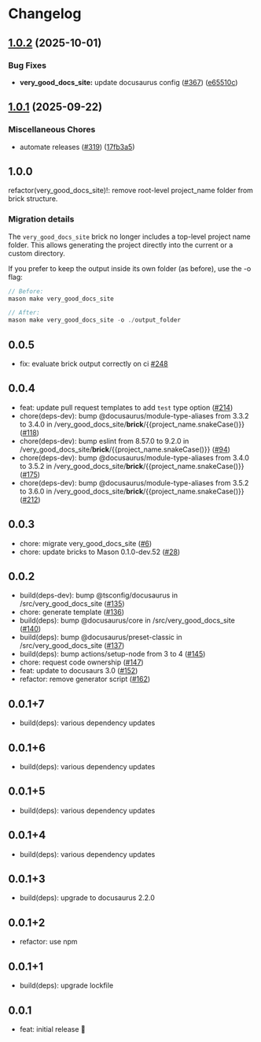# Changelog

## [1.0.2](https://github.com/VeryGoodOpenSource/very_good_templates/compare/very_good_docs_site-v1.0.1...very_good_docs_site-v1.0.2) (2025-10-01)


### Bug Fixes

* **very_good_docs_site:** update docusaurus config ([#367](https://github.com/VeryGoodOpenSource/very_good_templates/issues/367)) ([e65510c](https://github.com/VeryGoodOpenSource/very_good_templates/commit/e65510c2e853e5b6b8fa378482c49927aeb3ba41))

## [1.0.1](https://github.com/VeryGoodOpenSource/very_good_templates/compare/very_good_docs_site-v1.0.0...very_good_docs_site-v1.0.1) (2025-09-22)


### Miscellaneous Chores

* automate releases ([#319](https://github.com/VeryGoodOpenSource/very_good_templates/issues/319)) ([17fb3a5](https://github.com/VeryGoodOpenSource/very_good_templates/commit/17fb3a5c742a42e7fff70b269deea961e4a15b4f))

## 1.0.0

refactor(very_good_docs_site)!: remove root-level project_name folder from brick structure.

### Migration details

The `very_good_docs_site` brick no longer includes a top-level project name folder.
This allows generating the project directly into the current or a custom directory.

If you prefer to keep the output inside its own folder (as before), use the -o flag:

```dart
// Before:
mason make very_good_docs_site

// After:
mason make very_good_docs_site -o ./output_folder
```

## 0.0.5

- fix: evaluate brick output correctly on ci [#248](https://github.com/VeryGoodOpenSource/very_good_templates/pull/248)

## 0.0.4

- feat: update pull request templates to add `test` type option ([#214](https://github.com/VeryGoodOpenSource/very_good_templates/pull/214))
- chore(deps-dev): bump @docusaurus/module-type-aliases from 3.3.2 to 3.4.0 in /very_good_docs_site/**brick**/{{project_name.snakeCase()}} ([#118](https://github.com/VeryGoodOpenSource/very_good_templates/pull/118))
- chore(deps-dev): bump eslint from 8.57.0 to 9.2.0 in /very_good_docs_site/**brick**/{{project_name.snakeCase()}} ([#94](https://github.com/VeryGoodOpenSource/very_good_templates/pull/94))
- chore(deps-dev): bump @docusaurus/module-type-aliases from 3.4.0 to 3.5.2 in /very_good_docs_site/**brick**/{{project_name.snakeCase()}} ([#175](https://github.com/VeryGoodOpenSource/very_good_templates/pull/175))
- chore(deps-dev): bump @docusaurus/module-type-aliases from 3.5.2 to 3.6.0 in /very_good_docs_site/**brick**/{{project_name.snakeCase()}} ([#212](https://github.com/VeryGoodOpenSource/very_good_templates/pull/212))

## 0.0.3

- chore: migrate very_good_docs_site ([#6](https://github.com/VeryGoodOpenSource/very_good_templates/pull/6))
- chore: update bricks to Mason 0.1.0-dev.52 ([#28](https://github.com/VeryGoodOpenSource/very_good_templates/pull/28))

## 0.0.2

- build(deps-dev): bump @tsconfig/docusaurus in /src/very_good_docs_site ([#135](https://github.com/VeryGoodOpenSource/very_good_docs_site/pull/135))
- chore: generate template ([#136](https://github.com/VeryGoodOpenSource/very_good_docs_site/pull/136))
- build(deps): bump @docusaurus/core in /src/very_good_docs_site ([#140](https://github.com/VeryGoodOpenSource/very_good_docs_site/pull/140))
- build(deps): bump @docusaurus/preset-classic in /src/very_good_docs_site ([#137](https://github.com/VeryGoodOpenSource/very_good_docs_site/pull/137))
- build(deps): bump actions/setup-node from 3 to 4 ([#145](https://github.com/VeryGoodOpenSource/very_good_docs_site/pull/145))
- chore: request code ownership ([#147](https://github.com/VeryGoodOpenSource/very_good_docs_site/pull/147))
- feat: update to docusaurs 3.0 ([#152](https://github.com/VeryGoodOpenSource/very_good_docs_site/pull/152))
- refactor: remove generator script ([#162](https://github.com/VeryGoodOpenSource/very_good_docs_site/pull/162))

## 0.0.1+7

- build(deps): various dependency updates

## 0.0.1+6

- build(deps): various dependency updates

## 0.0.1+5

- build(deps): various dependency updates

## 0.0.1+4

- build(deps): various dependency updates

## 0.0.1+3

- build(deps): upgrade to docusaurus 2.2.0

## 0.0.1+2

- refactor: use npm

## 0.0.1+1

- build(deps): upgrade lockfile

## 0.0.1

- feat: initial release 🎉
